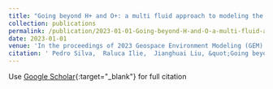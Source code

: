 ```yaml
---
title: "Going beyond H+ and O+: a multi fluid approach to modeling the ring current"
collection: publications
permalink: /publication/2023-01-01-Going-beyond-H-and-O-a-multi-fluid-approach-to-modeling-the-ring-current
date: 2023-01-01
venue: 'In the proceedings of 2023 Geospace Environment Modeling (GEM) Workshop'
citation: ' Pedro Silva,  Raluca Ilie,  Jianghuai Liu, &quot;Going beyond H+ and O+: a multi fluid approach to modeling the ring current.&quot; In the proceedings of 2023 Geospace Environment Modeling (GEM) Workshop, 2023.'
---
```

Use [Google Scholar](https://scholar.google.com/scholar?q=Going+beyond+H++and+O+:+a+multi+fluid+approach+to+modeling+the+ring+current){:target="_blank"} for full citation